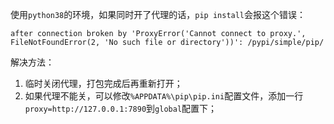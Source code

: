 使用`python38`的环境，如果同时开了代理的话，`pip install`会报这个错误：

`after connection broken by 'ProxyError('Cannot connect to proxy.', FileNotFoundError(2, 'No such file or directory'))': /pypi/simple/pip/`



解决方法：

1. 临时关闭代理，打包完成后再重新打开；
2. 如果代理不能关，可以修改`%APPDATA%\pip\pip.ini`配置文件，添加一行`proxy=http://127.0.0.1:7890`到`global`配置下；